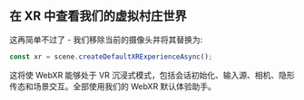 ## 在 XR 中查看我们的虚拟村庄世界

这再简单不过了 - 我们移除当前的摄像头并将其替换为:

```javascript
const xr = scene.createDefaultXRExperienceAsync();
```

这将使 WebXR 能够处于 VR 沉浸式模式，包括会话初始化、输入源、相机、隐形传态和场景交互。全部使用我们的 WebXR 默认体验助手。
